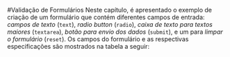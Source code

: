 #Validação de Formulários
Neste capítulo, é apresentado o exemplo de criação de um formulário que contém diferentes campos de entrada: *campos de texto* (`text`), *radio button* (`radio`), *caixa de texto para textos maiores* (`textarea`), *botão para envio dos dados* (`submit`), e um para *limpar o formulário* (`reset`). Os campos do formulário e as respectivas especificações são mostrados na tabela a seguir: 